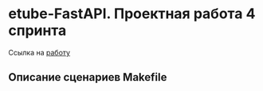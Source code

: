 # etube-FastAPI. Проектная работа 4 спринта

Ссылка на [работу](https://github.com/xh4vm/etube-FastAPI)

## Описание сценариев Makefile
